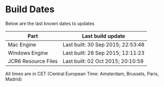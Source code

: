 # Build Dates

Below are the last known dates to updates

Part | Last build update
-----|-----
Mac Engine | Last built: 30 Sep 2015; 22:53:48
Windows Engine | Last built: 28 Sep 2015; 12:11:23
JCR6 Resource Files | Last built: 02 Oct 2015; 20:10:59
All times are in CET (Central European Time: Amsterdam, Brussels, Paris, Madrid)



